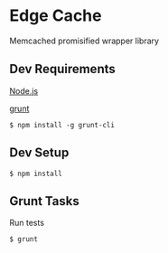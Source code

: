 # Edge Cache

Memcached promisified wrapper library

## Dev Requirements

[Node.js](http://nodejs.org/download/)

[grunt](http://gruntjs.com/)
```shell
$ npm install -g grunt-cli
```

## Dev Setup
```shell
$ npm install
```

## Grunt Tasks

Run tests
```shell
$ grunt
```